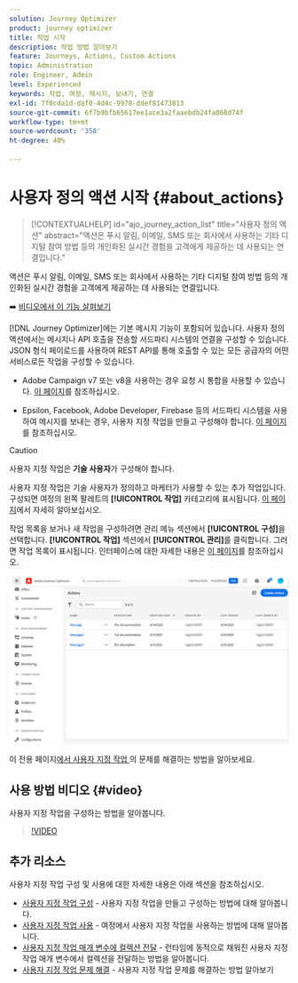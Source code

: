 ```yaml
---
solution: Journey Optimizer
product: journey optimizer
title: 작업 시작
description: 작업 방법 알아보기
feature: Journeys, Actions, Custom Actions
topic: Administration
role: Engineer, Admin
level: Experienced
keywords: 작업, 여정, 메시지, 보내기, 연결
exl-id: 7f0cda1d-daf0-4d4c-9978-ddef81473813
source-git-commit: 6f7b9bfb65617ee1ace3a2faaebdb24fa068d74f
workflow-type: tm+mt
source-wordcount: '358'
ht-degree: 40%

---
```


# 사용자 정의 액션 시작 {#about_actions}

>[!CONTEXTUALHELP]
>id="ajo_journey_action_list"
>title="사용자 정의 액션"
>abstract="액션은 푸시 알림, 이메일, SMS 또는 회사에서 사용하는 기타 디지털 참여 방법 등의 개인화된 실시간 경험을 고객에게 제공하는 데 사용되는 연결입니다."

액션은 푸시 알림, 이메일, SMS 또는 회사에서 사용하는 기타 디지털 참여 방법 등의 개인화된 실시간 경험을 고객에게 제공하는 데 사용되는 연결입니다.

➡️ [비디오에서 이 기능 살펴보기](#video)

[!DNL Journey Optimizer]에는 기본 메시지 기능이 포함되어 있습니다. 사용자 정의 액션에서는 메시지나 API 호출을 전송할 서드파티 시스템의 연결을 구성할 수 있습니다. JSON 형식 페이로드를 사용하여 REST API를 통해 호출할 수 있는 모든 공급자의 어떤 서비스로든 작업을 구성할 수 있습니다.

* Adobe Campaign v7 또는 v8을 사용하는 경우 요청 시 통합을 사용할 수 있습니다. [이 페이지](../action/acc-action.md)를 참조하십시오.

* Epsilon, Facebook, Adobe Developer, Firebase 등의 서드파티 시스템을 사용하여 메시지를 보내는 경우, 사용자 지정 작업을 만들고 구성해야 합니다. [이 페이지](../action/about-custom-action-configuration.md)를 참조하십시오.

>[!CAUTION]
>
>사용자 지정 작업은 **기술 사용자**&#x200B;가 구성해야 합니다.

사용자 지정 작업은 기술 사용자가 정의하고 마케터가 사용할 수 있는 추가 작업입니다. 구성되면 여정의 왼쪽 팔레트의 **[!UICONTROL 작업]** 카테고리에 표시됩니다. [이 페이지](../building-journeys/about-journey-activities.md#action-activities)에서 자세히 알아보십시오.

작업 목록을 보거나 새 작업을 구성하려면 관리 메뉴 섹션에서 **[!UICONTROL 구성]**&#x200B;을 선택합니다. **[!UICONTROL 작업]** 섹션에서 **[!UICONTROL 관리]**&#x200B;를 클릭합니다. 그러면 작업 목록이 표시됩니다. 인터페이스에 대한 자세한 내용은 [이 페이지](../start/user-interface.md)를 참조하십시오.

![](assets/custom1.png)

이 전용 페이지[에서 사용자 지정 작업 &#x200B;](../action/troubleshoot-custom-action.md)의 문제를 해결하는 방법을 알아보세요.

## 사용 방법 비디오 {#video}

사용자 지정 작업을 구성하는 방법을 알아봅니다.

>[!VIDEO](https://video.tv.adobe.com/v/3430279?captions=kor&quality=12)

## 추가 리소스

사용자 지정 작업 구성 및 사용에 대한 자세한 내용은 아래 섹션을 참조하십시오.

* [사용자 지정 작업 구성](../action/about-custom-action-configuration.md) - 사용자 지정 작업을 만들고 구성하는 방법에 대해 알아봅니다.
* [사용자 지정 작업 사용](../building-journeys/using-custom-actions.md) - 여정에서 사용자 지정 작업을 사용하는 방법에 대해 알아봅니다.
* [사용자 지정 작업 매개 변수에 컬렉션 전달](../building-journeys/collections.md) - 런타임에 동적으로 채워진 사용자 지정 작업 매개 변수에서 컬렉션을 전달하는 방법을 알아봅니다.
* [사용자 지정 작업 문제 해결](../action/troubleshoot-custom-action.md) - 사용자 지정 작업 문제를 해결하는 방법 알아보기

